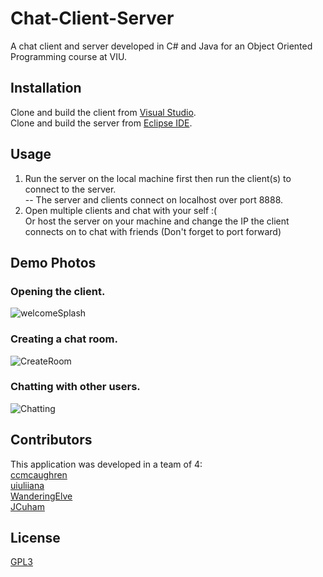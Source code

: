 # Chat-Client-Server

A chat client and server developed in C# and Java for an Object Oriented Programming course at VIU.

## Installation

 Clone and build the client from [Visual Studio](https://visualstudio.microsoft.com/).<br>
 Clone and build the server from [Eclipse IDE](https://www.eclipse.org/ide/).


## Usage

1) Run the server on the local machine first then run the client(s) to connect to the server.<br>
    -- The server and clients connect on localhost over port 8888.<br>
2) Open multiple clients and chat with your self :( <br> Or host the server on your machine and change the IP the client connects on to chat with friends (Don't forget to port forward)


## Demo Photos
### Opening the client.

![welcomeSplash](https://user-images.githubusercontent.com/58760187/176590691-f61eff0d-8076-43be-b82e-438b20b95cc7.PNG)

### Creating a chat room.
![CreateRoom](https://user-images.githubusercontent.com/58760187/176590728-6312c003-105c-4ed3-a9f9-1cf90ded9f3c.PNG)<br>

### Chatting with other users.
![Chatting](https://user-images.githubusercontent.com/58760187/176590734-8e3e0064-e69e-40cd-8cee-3bf212cf5765.PNG)<br>

## Contributors
This application was developed in a team of 4:<br>
[ccmcaughren](https://github.com/cmcaughren)<br>
[uiuliiana](https://github.com/uiuliiana)<br>
[WanderingElve](https://github.com/WanderingElve)<br>
[JCuham](https://github.com/JCuham)

## License
[GPL3](https://www.gnu.org/licenses/gpl-3.0.en.html)
